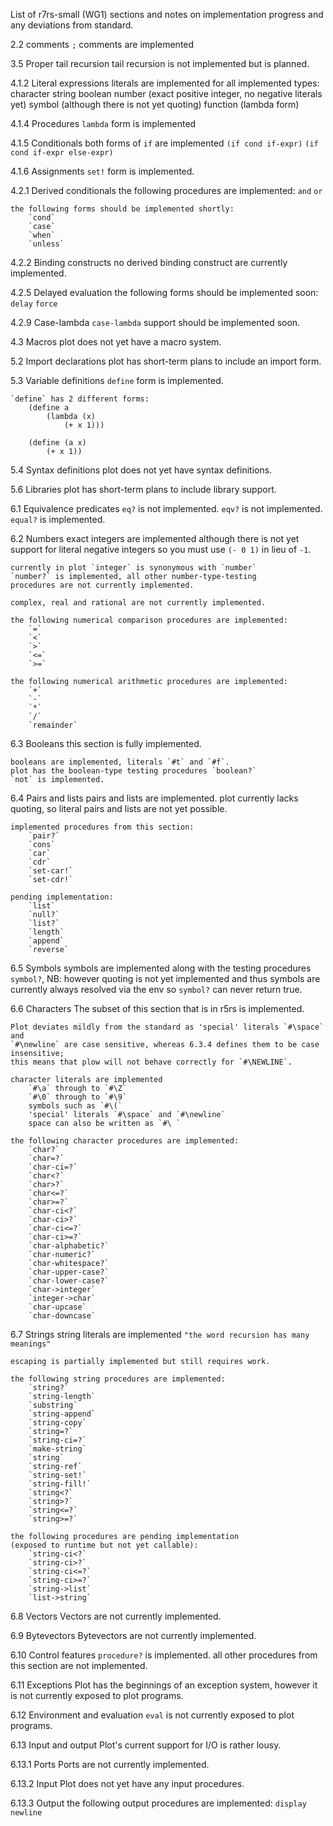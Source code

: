 List of r7rs-small (WG1) sections and notes on implementation progress and any deviations from standard.

2.2 comments
    `;` comments are implemented

3.5 Proper tail recursion
    tail recursion is not implemented but is planned.

4.1.2 Literal expressions
    literals are implemented for all implemented types:
        character
        string
        boolean
        number (exact positive integer, no negative literals yet)
        symbol (although there is not yet quoting)
        function (lambda form)

4.1.4 Procedures
    `lambda` form is implemented

4.1.5 Conditionals
    both forms of `if` are implemented
    `(if cond if-expr)`
    `(if cond if-expr else-expr)`

4.1.6 Assignments
    `set!` form is implemented.

4.2.1 Derived conditionals
    the following procedures are implemented:
        `and`
        `or`

    the following forms should be implemented shortly:
        `cond`
        `case`
        `when`
        `unless`

4.2.2 Binding constructs
    no derived binding construct are currently implemented.

4.2.5 Delayed evaluation
    the following forms should be implemented soon:
        `delay`
        `force`

4.2.9 Case-lambda
    `case-lambda` support should be implemented soon.

4.3 Macros
    plot does not yet have a macro system.

5.2 Import declarations
    plot has short-term plans to include an import form.

5.3 Variable definitions
    `define` form is implemented.

    `define` has 2 different forms:
        (define a
            (lambda (x)
                (+ x 1)))

        (define (a x)
            (+ x 1))

5.4 Syntax definitions
    plot does not yet have syntax definitions.

5.6 Libraries
    plot has short-term plans to include library support.

6.1 Equivalence predicates
    `eq?` is not implemented.
    `eqv?` is not implemented.
    `equal?` is implemented.

6.2 Numbers
    exact integers are implemented although
    there is not yet support for literal negative integers
    so you must use `(- 0 1)` in lieu of `-1`.

    currently in plot `integer` is synonymous with `number`
    `number?` is implemented, all other number-type-testing
    procedures are not currently implemented.

    complex, real and rational are not currently implemented.

    the following numerical comparison procedures are implemented:
        `=`
        `<`
        `>`
        `<=`
        `>=`

    the following numerical arithmetic procedures are implemented:
        `+`
        `-`
        `*`
        `/`
        `remainder`

6.3 Booleans
    this section is fully implemented.

    booleans are implemented, literals `#t` and `#f`.
    plot has the boolean-type testing procedures `boolean?`
    `not` is implemented.

6.4 Pairs and lists
    pairs and lists are implemented.
    plot currently lacks quoting, so literal pairs and lists are not yet possible.

    implemented procedures from this section:
        `pair?`
        `cons`
        `car`
        `cdr`
        `set-car!`
        `set-cdr!`

    pending implementation:
        `list`
        `null?`
        `list?`
        `length`
        `append`
        `reverse`

6.5 Symbols
    symbols are implemented along with the testing procedures `symbol?`,
    NB: however quoting is not yet implemented and thus symbols
    are currently always resolved via the env so `symbol?` can never return true.

6.6 Characters
    The subset of this section that is in r5rs is implemented.

    Plot deviates mildly from the standard as 'special' literals `#\space` and
    `#\newline` are case sensitive, whereas 6.3.4 defines them to be case insensitive;
    this means that plow will not behave correctly for `#\NEWLINE`.

    character literals are implemented
        `#\a` through to `#\Z`
        `#\0` through to `#\9`
        symbols such as `#\(`
        'special' literals `#\space` and `#\newline`
        space can also be written as `#\ `

    the following character procedures are implemented:
        `char?`
        `char=?`
        `char-ci=?`
        `char<?`
        `char>?`
        `char<=?`
        `char>=?`
        `char-ci<?`
        `char-ci>?`
        `char-ci<=?`
        `char-ci>=?`
        `char-alphabetic?`
        `char-numeric?`
        `char-whitespace?`
        `char-upper-case?`
        `char-lower-case?`
        `char->integer`
        `integer->char`
        `char-upcase`
        `char-downcase`

6.7 Strings
    string literals are implemented
        `"the word recursion has many meanings"`

    escaping is partially implemented but still requires work.

    the following string procedures are implemented:
        `string?`
        `string-length`
        `substring`
        `string-append`
        `string-copy`
        `string=?`
        `string-ci=?`
        `make-string`
        `string`
        `string-ref`
        `string-set!`
        `string-fill!`
        `string<?`
        `string>?`
        `string<=?`
        `string>=?`

    the following procedures are pending implementation
    (exposed to runtime but not yet callable):
        `string-ci<?`
        `string-ci>?`
        `string-ci<=?`
        `string-ci>=?`
        `string->list`
        `list->string`

6.8 Vectors
    Vectors are not currently implemented.

6.9 Bytevectors
    Bytevectors are not currently implemented.

6.10 Control features
    `procedure?` is implemented.
    all other procedures from this section are not implemented.

6.11 Exceptions
    Plot has the beginnings of an exception system, however it is not
    currently exposed to plot programs.

6.12 Environment and evaluation
    `eval` is not currently exposed to plot programs.

6.13 Input and output
    Plot's current support for I/O is rather lousy.

6.13.1 Ports
    Ports are not currently implemented.

6.13.2 Input
    Plot does not yet have any input procedures.

6.13.3 Output
    the following output procedures are implemented:
        `display`
        `newline`

